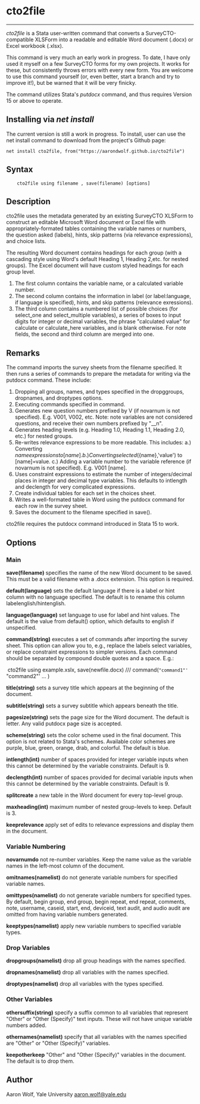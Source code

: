 # cto2file

---

*cto2file* is a Stata user-written command that converts a SurveyCTO-compatible XLSForm into a readable and editable Word document (.docx) or Excel workbook (.xlsx).

This command is very much an early work in progress. To date, I have only used it myself on a few SurveyCTO forms for my own projects. It works for these, but consistently throws errors with every new form. You are welcome to use this command yourself (or, even better, start a branch and try to improve it!), but be warned that it will be very finicky.

The command utilizes Stata's *putdocx* command, and thus requires Version 15 or above to operate.

## Installing via *net install*

The current version is still a work in progress. To install, user can use the net install command to download from the project's Github page:

```
net install cto2file, from("https://aarondwolf.github.io/cto2file")
```

## Syntax

```
    cto2file using filename , save(filename) [options]
```

## Description

cto2file uses the metadata generated by an existing SurveyCTO XLSForm to construct an editable
Microsoft Word document or Excel file with appropriately-formated tables containing the
variable names or numbers, the question asked (labels), hints, skip patterns (via relevance
expressions), and choice lists.

The resulting Word document contains headings for each group (with a cascading style using
Word's default Heading 1, Heading 2,etc. for nested groups). The Excel document will have
custom styled headings for each group level.

   1.  The first column contains the variable name, or a calculated variable number.
   2.  The second column contains the information in label (or label:language, if language is
       specified), hints, and skip patterns (relevance exressions).
   3.  The third column contains a numbered list of possible choices (for select_one and
       select_multiple variables), a series of boxes to input digits for integer or decimal
       variables, the phrase "calculated value" for calculate or calculate_here variables,
       and is blank otherwise. For note fields, the second and third column are merged into
       one.

## Remarks

The command imports the survey sheets from the filename specified. It then runs a series of
commands to prepare the metadata for writing via the putdocx command. These include:

   1.  Dropping all groups, names, and types specified in the dropggroups, dropnames, and
       droptypes options.
   2.  Executing commands specified in command.
   3.  Generates new question numbers prefixed by V (if novarnum is not specified). E.g.
       V001, V002, etc.
           Note: note variables are not considered questions, and receive their own numbers
           prefixed by "__n".
   4.  Generates heading levels (e.g. Heading 1.0, Heading 1.1, Heading 2.0, etc.) for nested
       groups.
   5.  Re-writes relevance expressions to be more readable. This includes:
           a.) Converting ${name} expressions to [name].
           b.) Converting selected(${name},'value') to [name]=value.
           c.) Adding a variable number to the variable reference (if novarnum is not
               specified). E.g. V001 [name].
   6.  Uses constraint expressions to estimate the number of integers/decimal places in
       integer and decimal type variables. This defaults to intlength and declength for very
       complicated expressions.
   7.  Create individual tables for each set in the choices sheet.
   8.  Writes a well-formated table in Word using the putdocx command for each row in the
       survey sheet.
   9.  Saves the document to the filename specified in save().

cto2file requires the putdocx command introduced in Stata 15 to work.

## Options

### Main

**save(filename)** specifies the name of the new Word document to be saved. This must be a valid 
    filename with a .docx extension. This option is required.

**default(language)** sets the default language if there is a label or hint column with no language
    specified. The default is to rename this column labelenglish/hintenglish.

**language(language)** set language to use for label and hint values. The default is the value from
    default() option, which defaults to english if unspecified.

**command(string)** executes a set of commands after importing the survey sheet. This option can
    allow you to, e.g., replace the labels select variables, or replace constraint expressions
    to simpler versions. Each command should be separated by compound double quotes and a
    space. E.g.:

​             cto2file using example.xslx, save(newfile.docx)        ///
​                     command(`"command1"' `"command2"' ... )

**title(string)** sets a survey title which appears at the beginning of the document.

**subtitle(string)** sets a survey subtitle which appears beneath the title.

**pagesize(string)** sets the page size for the Word document. The default is letter. Any valid 
    putdocx page size is accepted.

**scheme(string)** sets the color scheme used in the final document.  This option is not related to
    Stata's schemes. Available color schemes are purple, blue, green, orange, drab, and
    colorful. The default is blue.

**intlength(int)** number of spaces provided for integer variable inputs when this cannot be
    determined by the variable constraints. Default is 9.

**declength(int)** number of spaces provided for decimal variable inputs when this cannot be
    determined by the variable constraints. Default is 9.

**splitcreate** a new table in the Word document for every top-level group.

**maxheading(int)** maximum number of nested group-levels to keep. Default is 3.

**keeprelevance** apply set of edits to relevance expressions and display them in the document.

### Variable Numbering

**novarnumdo** not re-number variables. Keep the name value as the variable names in the left-most
    column of the document.

**omitnames(namelist)** do not generate variable numbers for specified variable names.

**omittypes(namelist)** do not generate variable numbers for specified types. By default, begin
    group, end group, begin repeat, end repeat, comments, note, username, caseid, start, end,
    deviceid, text audit, and audio audit are omitted from having variable numbers generated.

**keeptypes(namelist)** apply new variable numbers to specified variable types.

### Drop Variables

**dropgroups(namelist)** drop all group headings with the names specified.

**dropnames(namelist)** drop all variables with the names specified.

**droptypes(namelist)** drop all variables with the types specified.

### Other Variables

**othersuffix(string)** specify a suffix common to all variables that represent "Other" or "Other
    (Specify)" text inputs. These will not have unique variable numbers added.

**othernames(namelist)** specify that all variables with the names specified are "Other" or "Other
    (Specify)" variables.

**keepotherkeep** "Other" and "Other (Specify)" variables in the document. The default is to drop
    them.

## Author

Aaron Wolf, Yale University
aaron.wolf@yale.edu